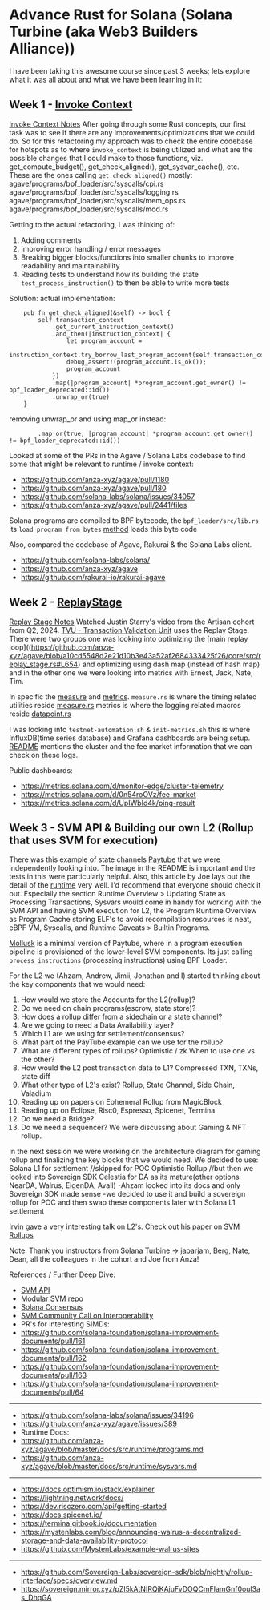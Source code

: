 # Advance Rust for Solana (Solana Turbine (aka Web3 Builders Alliance))

I have been taking this awesome course since past 3 weeks;
lets explore what it was all about and what we have been learning in it:

## Week 1 - [Invoke Context](https://github.com/anza-xyz/agave/blob/master/program-runtime/src/invoke_context.rs)
[Invoke Context Notes](https://github.com/dattgoswami/solana-notes/blob/main/invoke_context.md)
After going through some Rust concepts, our first task was to see if there are any improvements/optimizations that we could do. So for this refactoring my approach was to check the entire codebase for hotspots as to where `invoke_context` is being utilized and what are the possible changes that I could make to those functions, viz. get_compute_budget(), get_check_aligned(), get_sysvar_cache(), etc.
These are the ones calling `get_check_aligned()` mostly:
agave/programs/bpf_loader/src/syscalls/cpi.rs
agave/programs/bpf_loader/src/syscalls/logging.rs
agave/programs/bpf_loader/src/syscalls/mem_ops.rs
agave/programs/bpf_loader/src/syscalls/mod.rs

Getting to the actual refactoring, I was thinking of:
1. Adding comments
2. Improving error handling / error messages
3. Breaking bigger blocks/functions into smaller chunks to improve readability and maintainability
4. Reading tests to understand how its building the state `test_process_instruction()` to then be able to write more tests 

Solution:
actual implementation:
```
    pub fn get_check_aligned(&self) -> bool {
        self.transaction_context
            .get_current_instruction_context()
            .and_then(|instruction_context| {
                let program_account =
                    instruction_context.try_borrow_last_program_account(self.transaction_context);
                debug_assert!(program_account.is_ok());
                program_account
            })
            .map(|program_account| *program_account.get_owner() != bpf_loader_deprecated::id())
            .unwrap_or(true)
    }
```
removing unwrap_or and using map_or instead:
```
        .map_or(true, |program_account| *program_account.get_owner() != bpf_loader_deprecated::id())
```
Looked at some of the PRs in the Agave / Solana Labs codebase to find some that might be relevant to runtime / invoke context:
- https://github.com/anza-xyz/agave/pull/1180
- https://github.com/anza-xyz/agave/pull/180
- https://github.com/solana-labs/solana/issues/34057
- https://github.com/anza-xyz/agave/pull/2441/files

Solana programs are compiled to BPF bytecode, the `bpf_loader/src/lib.rs` its `load_program_from_bytes` [method](https://github.com/anza-xyz/agave/blob/a10cd5548d2e21d10b3e43a52af2684333425f26/programs/bpf_loader/src/lib.rs#L63) loads this byte code

Also, compared the codebase of Agave, Rakurai & the Solana Labs client.
- https://github.com/solana-labs/solana/
- https://github.com/anza-xyz/agave
- https://github.com/rakurai-io/rakurai-agave

## Week 2 - [ReplayStage](https://github.com/anza-xyz/agave/blob/master/core/src/replay_stage.rs)
[Replay Stage Notes](https://github.com/dattgoswami/solana-notes/blob/main/replay_stage.md)
Watched Justin Starry's video from the Artisan cohort from Q2, 2024. [TVU - Transaction Validation Unit](https://docs.solanalabs.com/validator/tvu) uses the Replay Stage. There were two groups one was looking into optimizing the [main replay loop]((https://github.com/anza-xyz/agave/blob/a10cd5548d2e21d10b3e43a52af2684333425f26/core/src/replay_stage.rs#L654) and optimizing using dash map (instead of hash map) and in the other one we were looking into metrics with Ernest, Jack, Nate, Tim.

In specific the [measure](https://github.com/anza-xyz/agave/tree/master/measure) and [metrics](https://github.com/anza-xyz/agave/tree/master/metrics).
`measure.rs` is where the timing related utilities reside [measure.rs](https://github.com/anza-xyz/agave/blob/master/measure/src/measure.rs)
metrics is where the logging related macros reside [datapoint.rs](https://github.com/anza-xyz/agave/blob/master/metrics/src/datapoint.rs)

I was looking into `testnet-automation.sh` & `init-metrics.sh` this is where InfluxDB(time series database) and Grafana dashboards are being setup. [README](https://github.com/anza-xyz/agave/blob/master/metrics/README.md) mentions the cluster and the fee market information that we can check on these logs. 

Public dashboards:
- https://metrics.solana.com/d/monitor-edge/cluster-telemetry
- https://metrics.solana.com/d/0n54roOVz/fee-market
- https://metrics.solana.com/d/UpIWbId4k/ping-result

## Week 3 - SVM API & Building our own L2 (Rollup that uses SVM for execution)

There was this example of state channels [Paytube](https://github.com/buffalojoec/paytube) that we were independently looking into. The image in the README is important and the tests in this were particularly helpful.
Also, this article by Joe lays out the detail of the [runtime](https://fluff-ranunculus-275.notion.site/The-Agave-Runtime-d1f8d3608e5d4529b120e09e80b48887) very well. I'd recommend that everyone should check it out. Especially the section Runtime Overview > Updating State as Processing Transactions, Sysvars would come in handy for working with the SVM API and having SVM execution for L2, the Program Runtime Overview as Program Cache storing ELF's to avoid recompilation resources is neat, eBPF VM, Syscalls, and Runtime Caveats > Builtin Programs.

[Mollusk](https://github.com/buffalojoec/mollusk) is a minimal version of Paytube, where in a program execution pipeline is provisioned of the lower-level SVM components. Its just calling `process_instructions` (processing instructions) using BPF Loader.  

For the L2 we (Ahzam, Andrew, Jimii, Jonathan and I) started thinking about the key components that we would need:
1. How would we store the Accounts for the L2(rollup)?
2. Do we need on chain programs(escrow, state store)?
3. How does a rollup differ from a sidechain or a state channel?
4. Are we going to need a Data Availability layer?
5. Which L1 are we using for settlement/consensus?
6. What part of the PayTube example can we use for the rollup?
7. What are different types of rollups? Optimistic / zk
	When to use one vs the other?
8. How would the L2 post transaction data to L1? Compressed TXN, TXNs, state diff
9. What other type of L2's exist? Rollup, State Channel, Side Chain, Valadium
10. Reading up on papers on Ephemeral Rollup from MagicBlock
11. Reading up on Eclipse, Risc0, Espresso, Spicenet, Termina
12. Do we need a Bridge?
13. Do we need a sequencer?
We were discussing about Gaming & NFT rollup.

In the next session we were working on the architecture diagram for gaming rollup and finalizing the key blocks that we would need. 
We decided to use:
Solana L1 for settlement //skipped for POC
Optimistic Rollup //but then we looked into Sovereign SDK
Celestia for DA as its mature(other options NearDA, Walrus, EigenDA, Avail)
	-Ahzam looked into its docs and only Sovereign SDK made sense
	-we decided to use it and build a sovereign rollup for POC and then swap these components later with Solana L1 settlement

Irvin gave a very interesting talk on L2's. Check out his paper on [SVM Rollups](https://arxiv.org/abs/2405.08882)

Note: Thank you instructors from [Solana Turbine](https://x.com/solanaturbine) -> [japarjam](https://x.com/japarjam), [Berg](https://x.com/bergabman), Nate, Dean, all the colleagues in the cohort and Joe from Anza! 

References / Further Deep Dive:
- [SVM API](https://www.anza.xyz/blog/anzas-new-svm-api)
- [Modular SVM repo](https://github.com/buffalojoec/modular-svm)
- [Solana Consensus](https://www.youtube.com/watch?v=StDx4VhZIVk)
- [SVM Community Call on Interoperability](https://youtu.be/2nbY6clDKIY?si=C8JH5GbI_-qx0jPt)
- PR's for interesting SIMDs:
- https://github.com/solana-foundation/solana-improvement-documents/pull/161
- https://github.com/solana-foundation/solana-improvement-documents/pull/162
- https://github.com/solana-foundation/solana-improvement-documents/pull/163
- https://github.com/solana-foundation/solana-improvement-documents/pull/64
---
- https://github.com/solana-labs/solana/issues/34196
- https://github.com/anza-xyz/agave/issues/389
- Runtime Docs:
- https://github.com/anza-xyz/agave/blob/master/docs/src/runtime/programs.md
- https://github.com/anza-xyz/agave/blob/master/docs/src/runtime/sysvars.md
---
- https://docs.optimism.io/stack/explainer
- https://lightning.network/docs/
- https://dev.risczero.com/api/getting-started
- https://docs.spicenet.io/
- https://termina.gitbook.io/documentation
- https://mystenlabs.com/blog/announcing-walrus-a-decentralized-storage-and-data-availability-protocol
- https://github.com/MystenLabs/example-walrus-sites
---
- https://github.com/Sovereign-Labs/sovereign-sdk/blob/nightly/rollup-interface/specs/overview.md
- https://sovereign.mirror.xyz/pZl5kAtNIRQiKAjuFvDOQCmFIamGnf0oul3as_DhqGA